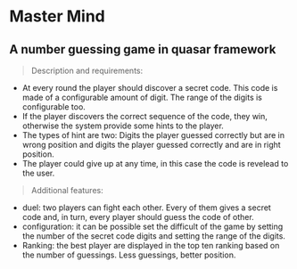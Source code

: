 # Master Mind
## A number guessing game in quasar framework

> Description and requirements:

- At every round the player should discover a secret code. This code is made of a configurable amount of digit. The range of the digits is configurable too. 
- If the player discovers the correct sequence of the code, they win, otherwise the system provide some hints to the player.
- The types of hint are two: Digits the player guessed correctly but are in wrong position and digits the player guessed correctly and are in right position.
- The player could give up at any time, in this case the code is revelead to the user.
   
> Additional features:
- duel: two players can fight each other. Every of them gives a secret code and, in turn, every player should guess the code of other.
- configuration: it can be possible set the difficult of the game by setting the number of the secret code digits and setting the range of the digits.
- Ranking: the best player are displayed in the top ten ranking based on the number of guessings. Less guessings, better position.
